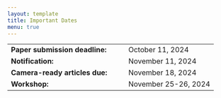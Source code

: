 ```yaml
---
layout: template
title: Important Dates
menu: true
---
```


<table>
	<tr>
		<td>
			<b>Paper submission deadline:&emsp;&emsp;</b>
		</td>
		<td>
            October 11, 2024
        </td>
	</tr>
	<tr>
		<td>
			<b>Notification:&emsp;&emsp;</b>
		</td>
		<td>
            November 11, 2024
        </td>
	</tr>
	<tr>
		<td>
			<b>Camera-ready articles due:&emsp;&emsp;</b>
		</td>
		<td>November 18, 2024</td>
	</tr>
	<tr>
		<td>
			<b>Workshop:&emsp;&emsp;</b>
		</td>
		<td>
            November 25-26, 2024
        </td>
	</tr>
</table>